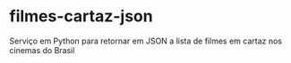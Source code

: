 # filmes-cartaz-json
Serviço em Python para retornar em JSON a lista de filmes em cartaz nos cinemas do Brasil
